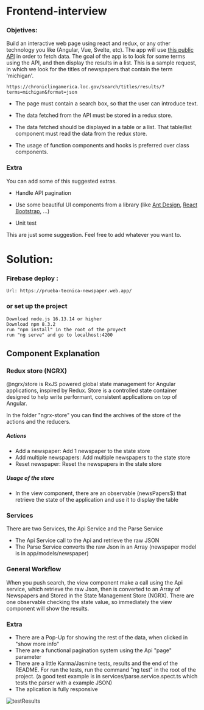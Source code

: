# Frontend-interview



### Objetives:

Build an interactive web page using react and redux, or any other technology you like (Angular, Vue, Svelte, etc). 
The app will use [this public API](https://chroniclingamerica.loc.gov/about/api/) in order to fetch data. The goal 
of the app is to look for some terms using the API, and then display the results in a list. This is a sample 
request, in which we look for the titles of newspapers that contain the term 'michigan'. 

```
https://chroniclingamerica.loc.gov/search/titles/results/?terms=michigan&format=json
```

* The page must contain a search box, so that the user can introduce text.

* The data fetched from the API must be stored in a redux store.

* The data fetched should be displayed in a table or a list. That table/list component must read the data from the redux store.

* The usage of function components and hooks is preferred over class components.

### Extra

You can add some of this suggested extras. 

* Handle API pagination

* Use some beautiful UI components from a library (like [Ant Design](https://ant.design/docs/react/introduce), [React Bootstrap](https://react-bootstrap.github.io/), ...) 

* Unit test

This are just some suggestion. Feel free to add whatever you want to.



# Solution:

### Firebase deploy :

    Url: https://prueba-tecnica-newspaper.web.app/
 
### or set up the project

    Download node.js 16.13.14 or higher
    Download npm 8.3.2
    run "npm install" in the root of the proyect
    run "ng serve" and go to localhost:4200

## Component Explanation

### Redux store (NGRX)
@ngrx/store is RxJS powered global state management for Angular applications, inspired by Redux. Store is a controlled state container designed to help write performant, consistent applications on top of Angular.

In the folder "ngrx-store" you can find the archives of the store of the actions and the reducers.
##### Actions 
- Add a newspaper: Add 1 newspaper to the state store
- Add multiple newspapers: Add multiple newspapers to the state store
- Reset newspaper: Reset the newspapers in the state store
##### Usage of the store
- In the view component, there are an observable (newsPapers$) that retrieve the state of the application and use it to display the table

### Services
There are two Services, the Api Service and the Parse Service
- The Api Service call to the Api and retrieve the raw JSON
- The Parse Service converts the raw Json in an Array<Newspaper> (newspaper model is in app/models/newspaper)

### General Workflow
When you push search, the view component make a call using the Api service, which retrieve the raw Json, then is converted to an Array of Newspapers and Stored in the State Management Store (NGRX). There are one observable checking the state value, so immediately the view component will show the results.

### Extra
- There are a Pop-Up for showing the rest of the data, when clicked in "show more info"
- There are a functional pagination system using the Api "page" parameter
- There are a little Karma/Jasmine tests, results and the end of the README. For run the tests, run the command "ng test" in the root of the project. (a good test example is in services/parse.service.spect.ts which tests the parser with a example JSON)
- The aplication is fully responsive


![testResults](https://user-images.githubusercontent.com/33956661/160302199-6b430414-6c41-4338-b630-95b600696a0f.png)
